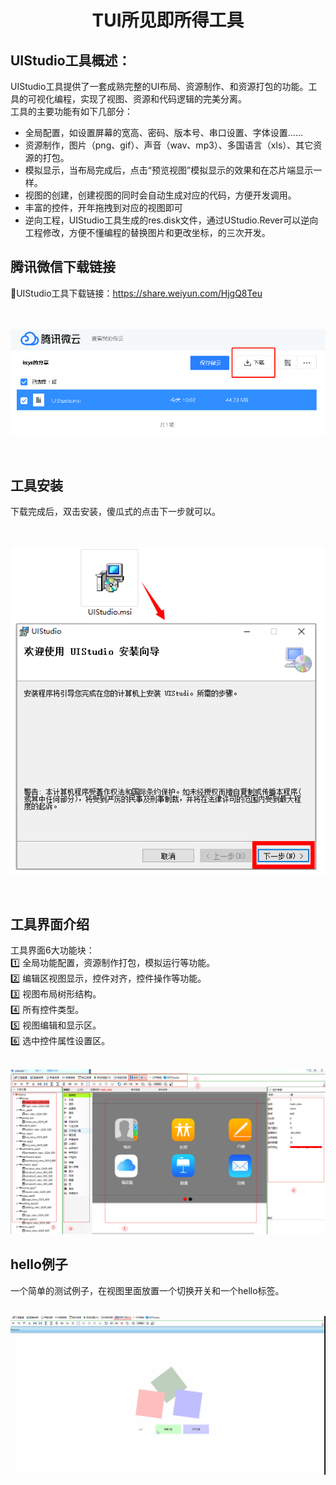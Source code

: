 <h1 align="center"> TUI所见即所得工具 </h1>

## UIStudio工具概述：
UIStudio工具提供了一套成熟完整的UI布局、资源制作、和资源打包的功能。工具的可视化编程，实现了视图、资源和代码逻辑的完美分离。<br>
工具的主要功能有如下几部分：<br>
* 全局配置，如设置屏幕的宽高、密码、版本号、串口设置、字体设置......
* 资源制作，图片（png、gif）、声音（wav、mp3）、多国语言（xls）、其它资源的打包。
* 模拟显示，当布局完成后，点击“预览视图”模拟显示的效果和在芯片端显示一样。
* 视图的创建，创建视图的同时会自动生成对应的代码，方便开发调用。
* 丰富的控件，开年拖拽到对应的视图即可
* 逆向工程，UIStudio工具生成的res.disk文件，通过UStudio.Rever可以逆向工程修改，方便不懂编程的替换图片和更改坐标，的三次开发。

## 腾讯微信下载链接
🔨UIStudio工具下载链接：https://share.weiyun.com/HjgQ8Teu
<br>
<br>
<br>
<p align="left">
<img src="https://raw.githubusercontent.com/TUISYS/image/main/download.png">
</p>
<br>

## 工具安装
下载完成后，双击安装，傻瓜式的点击下一步就可以。
<br>
<br>
<br>
<p align="center">
<img src="https://raw.githubusercontent.com/TUISYS/image/main/install.png">
</p>
<br>

## 工具界面介绍
工具界面6大功能块：<br>
1️⃣ 全局功能配置，资源制作打包，模拟运行等功能。<br>
2️⃣ 编辑区视图显示，控件对齐，控件操作等功能。<br>
3️⃣ 视图布局树形结构。<br>
4️⃣ 所有控件类型。<br>
5️⃣ 视图编辑和显示区。<br>
6️⃣ 选中控件属性设置区。<br>
<br>
<p align="center">
<img src="https://raw.githubusercontent.com/TUISYS/image/main/main_view.png">
</p>

## hello例子
一个简单的测试例子，在视图里面放置一个切换开关和一个hello标签。
<br>
<br>
<p align="center">
<img src="https://raw.githubusercontent.com/TUISYS/image/main/hello.gif">
</p>
